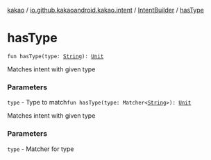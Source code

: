 [kakao](../../index.md) / [io.github.kakaoandroid.kakao.intent](../index.md) / [IntentBuilder](index.md) / [hasType](./has-type.md)

# hasType

`fun hasType(type: `[`String`](https://kotlinlang.org/api/latest/jvm/stdlib/kotlin/-string/index.html)`): `[`Unit`](https://kotlinlang.org/api/latest/jvm/stdlib/kotlin/-unit/index.html)

Matches intent with given type

### Parameters

`type` - Type to match`fun hasType(type: Matcher<`[`String`](https://kotlinlang.org/api/latest/jvm/stdlib/kotlin/-string/index.html)`>): `[`Unit`](https://kotlinlang.org/api/latest/jvm/stdlib/kotlin/-unit/index.html)

Matches intent with given type

### Parameters

`type` - Matcher for type